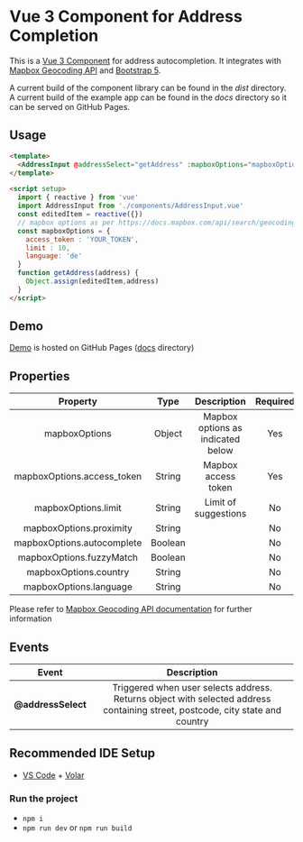 # Vue 3 Component for Address Completion

This is a [Vue 3 Component](/src) for address autocompletion. It integrates with 
[Mapbox Geocoding API](https://docs.mapbox.com/api/search/geocoding/) and [Bootstrap 5](https://getbootstrap.com).

A current build of the component library can be found in the *dist* directory.
A current build of the example app can be found in the *docs* directory so it can be served on GitHub Pages.

## Usage 
```html
<template>
  <AddressInput @addressSelect="getAddress" :mapboxOptions="mapboxOptions"></AddressInput>
</template>

<script setup>
  import { reactive } from 'vue'
  import AddressInput from './components/AddressInput.vue'
  const editedItem = reactive({})
  // mapbox options as per https://docs.mapbox.com/api/search/geocoding
  const mapboxOptions = {
    access_token : 'YOUR_TOKEN',
    limit : 10,
    language: 'de'
  }
  function getAddress(address) {
    Object.assign(editedItem,address)
  }
</script>
```

## Demo
[Demo](https://samhess.github.io/vue3-address-input/index.html) is hosted on GitHub Pages ([docs](/docs) directory)

## Properties

| Property                   | Type   | Description                        | Required | Default |
| :------:                   | :---:  | :---------:                        | :------: | :-----: |
| mapboxOptions              | Object | Mapbox options as indicated below  | Yes      | []      |
| mapboxOptions.access_token | String | Mapbox access token                | Yes      | null    |
| mapboxOptions.limit        | String | Limit of suggestions               | No       | 10      |
| mapboxOptions.proximity    | String |                                    | No       |'ip'     |
| mapboxOptions.autocomplete | Boolean|                                    | No       | true    |
| mapboxOptions.fuzzyMatch   | Boolean|                                    | No       | true    |
| mapboxOptions.country      | String |                                    | No       | null    |
| mapboxOptions.language     | String |                                    | No       | 'en'    |

Please refer to [Mapbox Geocoding API documentation](https://docs.mapbox.com/api/search/geocoding) for further information

## Events

| Event | Description |
| :---: | :---------: |
| **@addressSelect** | Triggered when user selects address. Returns object with selected address containing street, postcode, city state and country |

## Recommended IDE Setup
- [VS Code](https://code.visualstudio.com/) + [Volar](https://marketplace.visualstudio.com/items?itemName=Vue.volar)

### Run the project
- `npm i`
- `npm run dev` or `npm run build`
